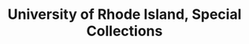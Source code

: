 ---
layout: repo
title: "University of Rhode Island, Special Collections"
id: 112
permalink: repos/112/
---